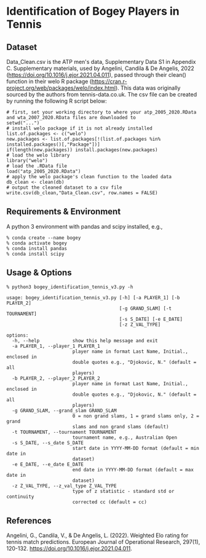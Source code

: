 # Identification of Bogey Players in Tennis

## Dataset
Data_Clean.csv is the ATP men's data, Supplementary Data S1 in Appendix C. Supplementary materials, used by Angelini, Candila & De Angelis, 2022 (https://doi.org/10.1016/j.ejor.2021.04.011), passed through their clean() function in their welo R package (https://cran.r-project.org/web/packages/welo/index.html). This data was originally sourced by the authors from tennis-data.co.uk.
The csv file can be created by running the following R script below:
```
# first, set your working directory to where your atp_2005_2020.RData and wta_2007_2020.RData files are downloaded to
setwd("...")
# install welo package if it is not already installed
list.of.packages <- c("welo")
new.packages <- list.of.packages[!(list.of.packages %in% installed.packages()[,"Package"])]
if(length(new.packages)) install.packages(new.packages)
# load the welo library
library("welo")
# load the .RData file
load("atp_2005_2020.RData")
# apply the welo package's clean function to the loaded data
db_clean <- clean(db)
# output the cleaned dataset to a csv file
write.csv(db_clean,"Data_Clean.csv", row.names = FALSE)
```

## Requirements & Environment
A python 3 environment with pandas and scipy installed, e.g.,
```
% conda create --name bogey
% conda activate bogey
% conda install pandas
% conda install scipy
```

## Usage & Options
```
% python3 bogey_identification_tennis_v3.py -h
```
```
usage: bogey_identification_tennis_v3.py [-h] [-a PLAYER_1] [-b PLAYER_2]
                                         [-g GRAND_SLAM] [-t TOURNAMENT]
                                         [-s S_DATE] [-e E_DATE]
                                         [-z Z_VAL_TYPE]

options:
  -h, --help            show this help message and exit
  -a PLAYER_1, --player_1 PLAYER_1
                        player name in format Last Name, Initial., enclosed in
                        double quotes e.g., "Djokovic, N." (default = all
                        players)
  -b PLAYER_2, --player_2 PLAYER_2
                        player name in format Last Name, Initial., enclosed in
                        double quotes e.g., "Djokovic, N." (default = all
                        players)
  -g GRAND_SLAM, --grand_slam GRAND_SLAM
                        0 = non grand slams, 1 = grand slams only, 2 = grand
                        slams and non grand slams (default)
  -t TOURNAMENT, --tournament TOURNAMENT
                        tournament name, e.g., Australian Open
  -s S_DATE, --s_date S_DATE
                        start date in YYYY-MM-DD format (default = min date in
                        dataset)
  -e E_DATE, --e_date E_DATE
                        end date in YYYY-MM-DD format (default = max date in
                        dataset)
  -z Z_VAL_TYPE, --z_val_type Z_VAL_TYPE
                        type of z statistic - standard std or continuity
                        corrected cc (default = cc)
```
## References
Angelini, G., Candila, V., & De Angelis, L. (2022). Weighted Elo rating for tennis match predictions. European Journal of Operational Research, 297(1), 120-132. https://doi.org/10.1016/j.ejor.2021.04.011.
